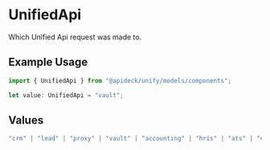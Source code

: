 # UnifiedApi

Which Unified Api request was made to.

## Example Usage

```typescript
import { UnifiedApi } from "@apideck/unify/models/components";

let value: UnifiedApi = "vault";
```

## Values

```typescript
"crm" | "lead" | "proxy" | "vault" | "accounting" | "hris" | "ats" | "ecommerce" | "issue-tracking" | "pos" | "file-storage" | "sms"
```